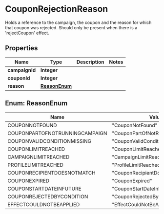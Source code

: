 

# CouponRejectionReason

Holds a reference to the campaign, the coupon and the reason for which that coupon was rejected. Should only be present when there is a 'rejectCoupon' effect.
## Properties

Name | Type | Description | Notes
------------ | ------------- | ------------- | -------------
**campaignId** | **Integer** |  | 
**couponId** | **Integer** |  | 
**reason** | [**ReasonEnum**](#ReasonEnum) |  | 



## Enum: ReasonEnum

Name | Value
---- | -----
COUPONNOTFOUND | &quot;CouponNotFound&quot;
COUPONPARTOFNOTRUNNINGCAMPAIGN | &quot;CouponPartOfNotRunningCampaign&quot;
COUPONVALIDCONDITIONMISSING | &quot;CouponValidConditionMissing&quot;
COUPONLIMITREACHED | &quot;CouponLimitReached&quot;
CAMPAIGNLIMITREACHED | &quot;CampaignLimitReached&quot;
PROFILELIMITREACHED | &quot;ProfileLimitReached&quot;
COUPONRECIPIENTDOESNOTMATCH | &quot;CouponRecipientDoesNotMatch&quot;
COUPONEXPIRED | &quot;CouponExpired&quot;
COUPONSTARTDATEINFUTURE | &quot;CouponStartDateInFuture&quot;
COUPONREJECTEDBYCONDITION | &quot;CouponRejectedByCondition&quot;
EFFECTCOULDNOTBEAPPLIED | &quot;EffectCouldNotBeApplied&quot;



